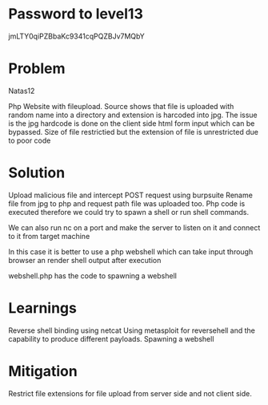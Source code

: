 # Password to level13
jmLTY0qiPZBbaKc9341cqPQZBJv7MQbY

# Problem

Natas12


Php Website with fileupload.
Source shows that file is uploaded with random name into a directory and extension is harcoded into jpg.
The issue is the jpg hardcode is done on the client side html form input which can be bypassed.
Size of file restrictied but the extension of file is unrestricted due to poor code

# Solution

Upload malicious file and intercept POST request using burpsuite
Rename file from jpg to php and request path file was uploaded too.
Php code is executed therefore we could try to spawn a shell or run shell commands.

We can also run nc on a port and make the server to listen on it and connect to it from target machine

In this case it is better to use a php webshell which can take input through browser an render shell output after execution

webshell.php has the code to spawning a webshell
# Learnings 

Reverse shell binding using netcat
Using metasploit for reversehell and the capability to produce different payloads.
Spawning a webshell

# Mitigation
Restrict file extensions for file upload from server side and not client side.
